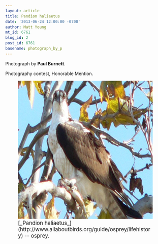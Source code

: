 ```yaml
---
layout: article
title: Pandion haliaetus
date: '2013-06-24 12:00:00 -0700'
author: Matt Young
mt_id: 6761
blog_id: 2
post_id: 6761
basename: photograph_by_p
---
```

Photograph by **Paul Burnett**.

Photography contest, Honorable Mention.

<figure>
<img src="/uploads/2013/Burnett.Osprey.P1040652cropto600.jpg" alt="Burnett.Osprey.P1040652cropto600.jpg" width="607" height="433" />
<figcaption markdown="span">
<big>[_Pandion haliaetus_](http://www.allaboutbirds.org/guide/osprey/lifehistory) -- osprey.</big>

</figcaption>
</figure>
